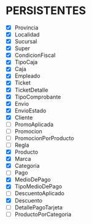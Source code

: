 # PERSISTENTES

- [x] Provincia
- [x] Localidad
- [x] Sucursal
- [x] Super
- [x] CondicionFiscal
- [x] TipoCaja
- [x] Caja
- [x] Empleado
- [x] Ticket
- [x] TicketDetalle
- [x] TipoComprobante
- [x] Envio
- [x] EnvioEstado
- [x] Cliente
- [ ] PromoAplicada
- [ ] Promocion
- [ ] PromocionPorProducto
- [ ] Regla
- [x] Producto
- [x] Marca
- [x] Categoria
- [ ] Pago
- [x] MedioDePago
- [x] TipoMedioDePago
- [ ] DescuentoAplicado
- [x] Descuento
- [ ] DetallePagoTarjeta
- [ ] ProductoPorCategoria 
